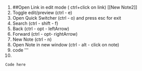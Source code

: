
1. ##Open Link in edit mode ( ctrl+click on link)  [[New Note2]] 
2. Toggle edit/preview (ctrl - e)
3.  Open Quick Switcher (ctrl - o) and press esc for exit
4. Search (ctrl - shift - f)
5. Back (ctrl - opt - leftArrow)
6. Forward (ctrl - opt- rightArrow)
7. New Note (ctrl - n)
8. Open Note in new window (ctrl - alt - click on note)
9.  code ''' 
10. 
 ```
 Code here
```